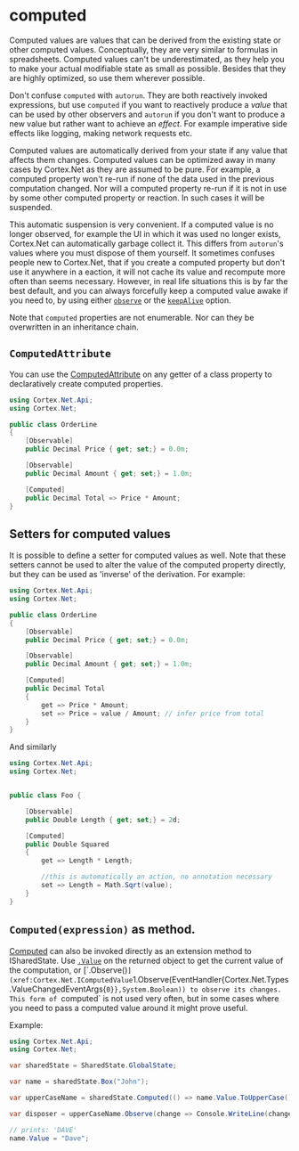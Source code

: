 # computed

Computed values are values that can be derived from the existing state or other computed values.
Conceptually, they are very similar to formulas in spreadsheets.
Computed values can't be underestimated, as they help you to make your actual modifiable state as small as possible.
Besides that they are highly optimized, so use them wherever possible.

Don't confuse `computed` with `autorun`. They are both reactively invoked expressions,
but use `computed` if you want to reactively produce a _value_ that can be used by other observers and
`autorun` if you don't want to produce a new value but rather want to achieve an _effect_.
For example imperative side effects like logging, making network requests etc.

Computed values are automatically derived from your state if any value that affects them changes.
Computed values can be optimized away in many cases by Cortex.Net as they are assumed to be pure.
For example, a computed property won't re-run if none of the data used in the previous computation changed.
Nor will a computed property re-run if it is not in use by some other computed property or reaction.
In such cases it will be suspended.

This automatic suspension is very convenient. If a computed value is no longer observed, for example the UI
in which it was used no longer exists, Cortex.Net can automatically garbage collect it. 
This differs from `autorun`'s values where you must dispose of them yourself.
It sometimes confuses people new to Cortex.Net, that if you create a computed property but don't use it anywhere in a 
eaction, it will not cache its value and recompute more often than seems necessary.
However, in real life situations this is by far the best default, and you can always forcefully keep a
computed value awake if you need to, by using either [`observe`](observer.md) or the
[`keepAlive`](xref:Cortex.Net.ComputedValueOptions`1.KeepAlive) option.

Note that `computed` properties are not enumerable. Nor can they be overwritten in an inheritance chain.

## `ComputedAttribute`

You can use the [ComputedAttribute](xref:Cortex.Net.Api.ComputedAttribute) on any getter of a class property to
declaratively create computed properties.

```csharp
using Cortex.Net.Api;
using Cortex.Net;

public class OrderLine
{
    [Observable]
    public Decimal Price { get; set;} = 0.0m;

    [Observable]
    public Decimal Amount { get; set;} = 1.0m;

    [Computed]
    public Decimal Total => Price * Amount;
}
```

## Setters for computed values

It is possible to define a setter for computed values as well. Note that these setters cannot be used to alter the value
of the computed property directly, but they can be used as 'inverse' of the derivation. For example:

```csharp
using Cortex.Net.Api;
using Cortex.Net;

public class OrderLine
{
    [Observable]
    public Decimal Price { get; set;} = 0.0m;

    [Observable]
    public Decimal Amount { get; set;} = 1.0m;

    [Computed]
    public Decimal Total 
    {
        get => Price * Amount;
        set => Price = value / Amount; // infer price from total
    }
}
```

And similarly

```csharp
using Cortex.Net.Api;
using Cortex.Net;


public class Foo {

    [Observable]
    public Double Length { get; set;} = 2d;

    [Computed]
    public Double Squared
    {
        get => Length * Length;

        //this is automatically an action, no annotation necessary
        set => Length = Math.Sqrt(value);
	}
}
```

## `Computed(expression)` as method.

[Computed](xref:Cortex.Net.Api.SharedStateObservableExtensions.Computed``1(Cortex.Net.ISharedState,Func{``0},System.String))
can also be invoked directly as an extension method to ISharedState. Use [`.Value`](xref:Cortex.Net.IValue`1.Value) on
the returned object to get the current value of the computation, or
[`.Observe()`](xref:Cortex.Net.IComputedValue`1.Observe(EventHandler{Cortex.Net.Types.ValueChangedEventArgs{`0}},System.Boolean))
to observe its changes. This form of `computed` is not used very often, but in some cases where you need to pass a
computed value around it might prove useful.

Example:

```csharp
using Cortex.Net.Api;
using Cortex.Net;

var sharedState = SharedState.GlobalState;

var name = sharedState.Box("John");

var upperCaseName = sharedState.Computed(() => name.Value.ToUpperCase());

var disposer = upperCaseName.Observe(change => Console.WriteLine(change.NewValue));

// prints: 'DAVE'
name.Value = "Dave";
```
